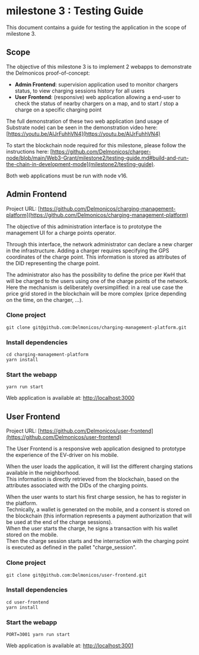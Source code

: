 # milestone 3 : Testing Guide

This document contains a guide for testing the application in the scope of milestone 3.

## Scope

The objective of this milestone 3 is to implement 2 webapps to demonstrate the Delmonicos proof-of-concept:
- **Admin Frontend**: supervision application used to monitor chargers status, to view charging sessions history for all users
- **User Frontend**: (responsive) web application allowing a end-user to check the status of nearby chargers on a map, and to start / stop a charge on a specific charging point


The full demonstration of these two web application (and usage of Substrate node) can be seen in the demonstration video here: [https://youtu.be/AlJrFuhhVN4](https://youtu.be/AlJrFuhhVN4)

To start the blockchain node required for this milestone, please follow the instructions here: [https://github.com/Delmonicos/charger-node/blob/main/Web3-Grant/milestone2/testing-guide.md#build-and-run-the-chain-in-development-mode](milestone2/testing-guide).

Both web applications must be run with node v16.

## Admin Frontend

Project URL: [https://github.com/Delmonicos/charging-management-platform](https://github.com/Delmonicos/charging-management-platform)

The objective of this administration interface is to prototype the management UI for a charge points operator.

Through this interface, the network administrator can declare a new charger in the infrastructure. 
Adding a charger requires specifying the GPS coordinates of the charge point. This information is stored as attributes of the DID representing the charge point.  

The administrator also has the possibility to define the price per KwH that will be charged to the users using one of the charge points of the network.   
Here the mechanism is deliberately oversimplified: in a real use case the price grid stored in the blockchain will be more complex (price depending on the time, on the charger, ...).

### Clone project

```
git clone git@github.com:Delmonicos/charging-management-platform.git
```

### Install dependencies

```
cd charging-management-platform
yarn install
```

### Start the webapp

```
yarn run start
```

Web application is available at: [http://localhost:3000](http://localhost:3000)


## User Frontend

Project URL: [https://github.com/Delmonicos/user-frontend](https://github.com/Delmonicos/user-frontend)

The User Frontend is a responsive web application designed to prototype the experience of the EV-driver on his mobile.

When the user loads the application, it will list the different charging stations available in the neighborhood.   
This information is directly retrieved from the blockchain, based on the attributes associated with the DIDs of the charging points.  

When the user wants to start his first charge session, he has to register in the platform.  
Technically, a wallet is generated on the mobile, and a consent is stored on the blockchain (this information represents a payment authorization that will be used at the end of the charge sessions).  
When the user starts the charge, he signs a transaction with his wallet stored on the mobile.  
Then the charge session starts and the interraction with the charging point is executed as defined in the pallet "charge_session".

### Clone project

```
git clone git@github.com:Delmonicos/user-frontend.git
```

### Install dependencies

```
cd user-frontend
yarn install
```

### Start the webapp

```
PORT=3001 yarn run start
```

Web application is available at: [http://localhost:3001](http://localhost:3001)
